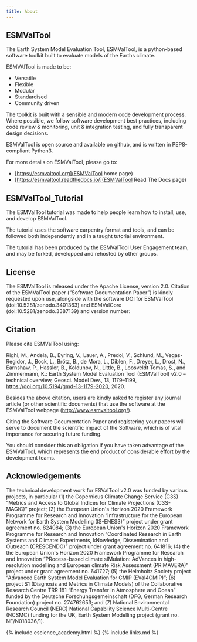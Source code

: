 ```yaml
---
title: About
---
```


## ESMValTool

The Earth System Model Evaluation Tool, ESMValTool, is a python-based
software toolkit built to evaluate models of the Earths climate.

ESMVAlTool is made to be:

- Versatile
- Flexible
- Modular
- Standardised 
- Community driven

The toolkit is built with a sensible and modern code development process.
Where possible, we follow software development best practices,
including code review & monitoring, unit & integration testing,
and fully transparent design decisions.

ESMValTool is open source and available on github, and is written
in PEP8-compliant Python3.

For more details on ESMValTool, please go to:
- [https://esmvaltool.org](ESMValTool home page)
- [https://esmvaltool.readthedocs.io/](ESMValTool Read The Docs page)


## ESMValTool_Tutorial

The ESMValTool tutorial was made to help people learn how to install, use,
and develop ESMValTool.

The tutorial uses the software carpentry format and tools, and can be
followed both independently and in a taught tutorial environment.

The tutorial has been produced by the ESMValTool User Engagement team,
and may be forked, developped and rehosted by other groups.


## License
The ESMValTool is released under the Apache License, version 2.0. Citation of
the ESMValTool paper (“Software Documentation Paper”) is kindly requested upon use,
alongside with the software DOI for ESMValTool (doi:10.5281/zenodo.3401363)
and ESMValCore (doi:10.5281/zenodo.3387139) and version number:

## Citation

Please cite ESMValTool using:

Righi, M., Andela, B., Eyring, V., Lauer, A., Predoi, V., Schlund, M.,
Vegas-Regidor, J., Bock, L., Brötz, B., de Mora, L., Diblen, F., Dreyer, L.,
Drost, N., Earnshaw, P., Hassler, B., Koldunov, N., Little, B., Loosveldt Tomas,
S., and Zimmermann, K.:
Earth System Model Evaluation Tool (ESMValTool) v2.0 – technical overview,
Geosci. Model Dev., 13, 1179–1199, https://doi.org/10.5194/gmd-13-1179-2020,
2020.

Besides the above citation, users are kindly asked to register any journal article
(or other scientific documents) that use the software at the ESMValTool webpage
(http://www.esmvaltool.org/).

Citing the Software Documentation Paper and registering your papers
will serve to document the scientific impact of the Software,
which is of vital importance for securing future funding.

You should consider this an obligation if you have taken advantage of the
ESMValTool, which represents the end product of considerable effort by the
development teams.


## Acknowledgements

The technical development work for ESValTool v2.0 was funded by various projects,
in particular (1) the Copernicus Climate Change Service (C3S) “Metrics and Access
to Global Indices for Climate Projections (C3S-MAGIC)” project; (2) the
European Union's Horizon 2020 Framework Programme for Research and Innovation
“Infrastructure for the European Network for Earth System Modelling (IS-ENES3)”
project under grant agreement no. 824084; (3) the European Union's Horizon 2020
Framework Programme for Research and Innovation “Coordinated Research in Earth
Systems and Climate: Experiments, kNowledge, Dissemination and Outreach (CRESCENDO)”
project under grant agreement no. 641816; (4) the the European Union's Horizon
2020 Framework Programme for Research and Innovation “PRocess-based climate
sIMulation: AdVances in high-resolution modelling and European climate Risk
Assessment (PRIMAVERA)” project under grant agreement no. 641727; (5) the
Helmholtz Society project “Advanced Earth System Model Evaluation for CMIP
(EVal4CMIP)”; (6) project S1 (Diagnosis and Metrics in Climate Models) of
the Collaborative Research Centre TRR 181 “Energy Transfer in Atmosphere and
Ocean” funded by the Deutsche Forschungsgemeinschaft (DFG, German Research
Foundation) project no. 274762653; and (7) National Environmental Research
Council (NERC) National Capability Science Multi-Centre (NCSMC) funding for
the UK, Earth System Modelling project (grant no. NE/N018036/1).


{% include escience_academy.html %}
{% include links.md %}
